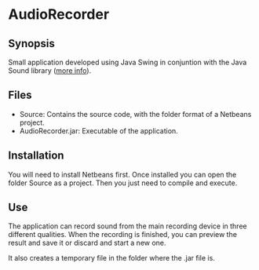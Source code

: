 # AudioRecorder

## Synopsis
Small application developed using Java Swing in conjuntion with the Java Sound library ([more info](http://docs.oracle.com/javase/tutorial/sound/)).

## Files
* Source: Contains the source code, with the folder format of a Netbeans project.
* AudioRecorder.jar: Executable of the application.

## Installation
You will need to install Netbeans first. Once installed you can open the folder Source as a project. Then you just need to compile and execute.

## Use
The application can record sound from the main recording device in three different qualities. When the recording is finished, you can preview the result and save it or discard and start a new one.

It also creates a temporary file in the folder where the .jar file is.